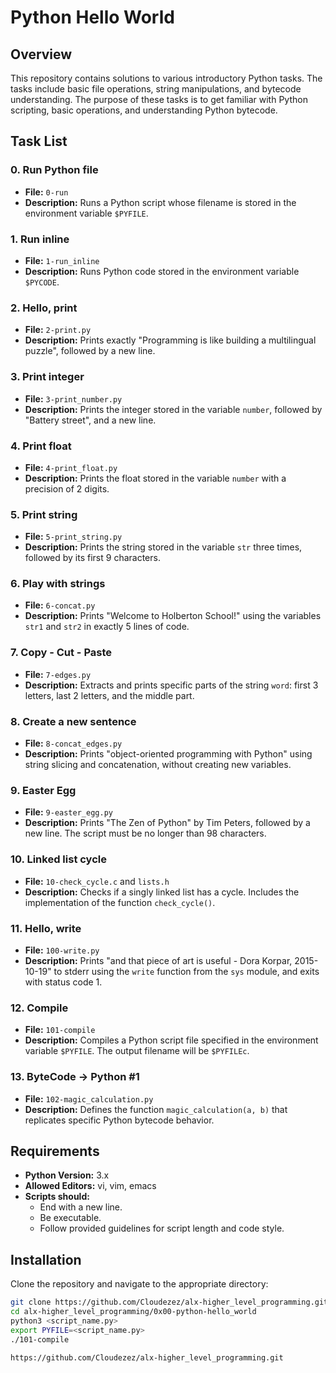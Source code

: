 # Python Hello World

## Overview

This repository contains solutions to various introductory Python tasks. The tasks include basic file operations, string manipulations, and bytecode understanding. The purpose of these tasks is to get familiar with Python scripting, basic operations, and understanding Python bytecode.

## Task List

### 0. Run Python file
- **File:** `0-run`
- **Description:** Runs a Python script whose filename is stored in the environment variable `$PYFILE`.

### 1. Run inline
- **File:** `1-run_inline`
- **Description:** Runs Python code stored in the environment variable `$PYCODE`.

### 2. Hello, print
- **File:** `2-print.py`
- **Description:** Prints exactly "Programming is like building a multilingual puzzle", followed by a new line.

### 3. Print integer
- **File:** `3-print_number.py`
- **Description:** Prints the integer stored in the variable `number`, followed by "Battery street", and a new line.

### 4. Print float
- **File:** `4-print_float.py`
- **Description:** Prints the float stored in the variable `number` with a precision of 2 digits.

### 5. Print string
- **File:** `5-print_string.py`
- **Description:** Prints the string stored in the variable `str` three times, followed by its first 9 characters.

### 6. Play with strings
- **File:** `6-concat.py`
- **Description:** Prints "Welcome to Holberton School!" using the variables `str1` and `str2` in exactly 5 lines of code.

### 7. Copy - Cut - Paste
- **File:** `7-edges.py`
- **Description:** Extracts and prints specific parts of the string `word`: first 3 letters, last 2 letters, and the middle part.

### 8. Create a new sentence
- **File:** `8-concat_edges.py`
- **Description:** Prints "object-oriented programming with Python" using string slicing and concatenation, without creating new variables.

### 9. Easter Egg
- **File:** `9-easter_egg.py`
- **Description:** Prints "The Zen of Python" by Tim Peters, followed by a new line. The script must be no longer than 98 characters.

### 10. Linked list cycle
- **File:** `10-check_cycle.c` and `lists.h`
- **Description:** Checks if a singly linked list has a cycle. Includes the implementation of the function `check_cycle()`.

### 11. Hello, write
- **File:** `100-write.py`
- **Description:** Prints "and that piece of art is useful - Dora Korpar, 2015-10-19" to stderr using the `write` function from the `sys` module, and exits with status code 1.

### 12. Compile
- **File:** `101-compile`
- **Description:** Compiles a Python script file specified in the environment variable `$PYFILE`. The output filename will be `$PYFILEc`.

### 13. ByteCode -> Python #1
- **File:** `102-magic_calculation.py`
- **Description:** Defines the function `magic_calculation(a, b)` that replicates specific Python bytecode behavior.

## Requirements

- **Python Version:** 3.x
- **Allowed Editors:** vi, vim, emacs
- **Scripts should:**
  - End with a new line.
  - Be executable.
  - Follow provided guidelines for script length and code style.

## Installation

Clone the repository and navigate to the appropriate directory:

```bash
git clone https://github.com/Cloudezez/alx-higher_level_programming.git
cd alx-higher_level_programming/0x00-python-hello_world
python3 <script_name.py>
export PYFILE=<script_name.py>
./101-compile

https://github.com/Cloudezez/alx-higher_level_programming.git
